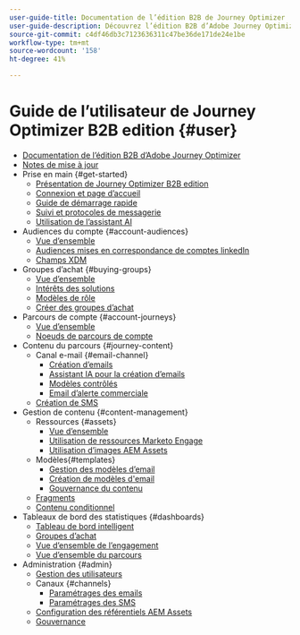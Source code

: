 ```yaml
---
user-guide-title: Documentation de l’édition B2B de Journey Optimizer
user-guide-description: Découvrez l’édition B2B d’Adobe Journey Optimizer et comment l’utiliser pour orchestrer les parcours des comptes et des groupes d’achat grâce à une IA générative intégrée et une automatisation de pointe.
source-git-commit: c4df46db3c7123636311c47be36de171de24e1be
workflow-type: tm+mt
source-wordcount: '158'
ht-degree: 41%

---
```



# Guide de l’utilisateur de Journey Optimizer B2B edition {#user}

+ [Documentation de l’édition B2B d’Adobe Journey Optimizer](guide-overview.md)
+ [Notes de mise à jour](./release-notes/release-notes.md)
+ Prise en main {#get-started}
   + [Présentation de Journey Optimizer B2B edition](about-journey-optimizer-b2b-edition.md)
   + [Connexion et page d’accueil](home-page.md)
   + [Guide de démarrage rapide](./start/get-started.md)
   + [Suivi et protocoles de messagerie](./start/email-protocols.md)
   + [Utilisation de l’assistant AI](./start/ai-assistant.md)
+ Audiences du compte {#account-audiences}
   + [Vue d’ensemble](./audiences/account-audience-overview.md)
   + [Audiences mises en correspondance de comptes linkedIn](./data/linkedin-account-matched-audiences.md)
   + [Champs XDM](./data/field-mapping.md)
+ Groupes d’achat {#buying-groups}
   + [Vue d’ensemble](./buying-groups/buying-groups-overview.md)
   + [Intérêts des solutions](./buying-groups/solution-interests.md)
   + [Modèles de rôle](./buying-groups/buying-groups-role-templates.md)
   + [Créer des groupes d’achat](./buying-groups/buying-groups-create.md)
+ Parcours de compte {#account-journeys}
   + [Vue d’ensemble](./journeys/journey-overview.md)
   + [Noeuds de parcours de compte](./journeys/journey-nodes.md)
+ Contenu du parcours {#journey-content}
   + Canal e-mail {#email-channel}
      + [Création d’emails](./content/email-authoring.md)
      + [Assistant IA pour la création d’emails](./content/ai-assistant-emails.md)
      + [Modèles contrôlés](./content/email-authoring-governance.md)
      + [Email d’alerte commerciale](./content/sales-alert-email.md)
   + [Création de SMS](./content/sms-authoring.md)
+ Gestion de contenu {#content-management}
   + Ressources {#assets}
      + [Vue d’ensemble](./content/assets-overview.md)
      + [Utilisation de ressources Marketo Engage](./content/marketo-engage-design-studio.md)
      + [Utilisation d’images AEM Assets](./content/aem-assets.md)
   + Modèles{#templates}
      + [Gestion des modèles d’email](./content/email-templates.md)
      + [Création de modèles d&#39;email](./content/email-template-authoring.md)
      + [Gouvernance du contenu](./content/template-content-governance.md)
   + [Fragments](./content/fragments.md)
   + [Contenu conditionnel](./content/conditional-content.md)
+ Tableaux de bord des statistiques {#dashboards}
   + [Tableau de bord intelligent](./dashboards/intelligent-dashboard.md)
   + [Groupes d’achat](./dashboards/buying-groups-dashboard.md)
   + [Vue d’ensemble de l’engagement](./dashboards/engagement-dashboard.md)
   + [Vue d’ensemble du parcours](./dashboards/journeys-dashboard.md)
+ Administration {#admin}
   + [Gestion des utilisateurs](./admin/user-management.md)
   + Canaux {#channels}
      + [Paramétrages des emails](./admin/configure-channels-emails.md)
      + [Paramétrages des SMS](./admin/configure-channels-sms.md)
   + [Configuration des référentiels AEM Assets](./admin/configure-aem-repositories.md)
   + [Gouvernance](./admin/governance.md)
